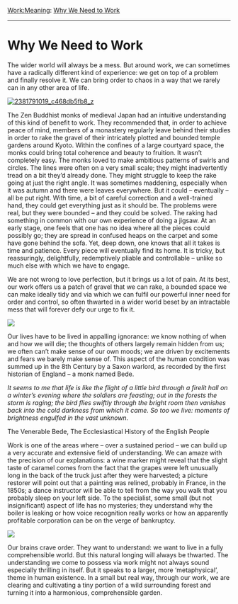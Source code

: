 [Work:](https://www.theschooloflife.com/thebookoflife/category/work/)[Meaning](https://www.theschooloflife.com/thebookoflife/category/work/meaning/): [Why We Need to Work](https://www.theschooloflife.com/thebookoflife/why-we-need-to-work/)

* * *

# Why We Need to Work

The wider world will always be a mess. But around work, we can sometimes have a radically different kind of experience: we get on top of a problem and finally resolve it. We can bring order to chaos in a way that we rarely can in any other area of life.

[![2381791019_c468db5fb8_z](https://www.theschooloflife.com/thebookoflife/wp-content/uploads/2017/01/2381791019_c468db5fb8_z.jpg)](http://www.thebookoflife.org/wp-content/uploads/2017/01/2381791019_c468db5fb8_z.jpg)

The Zen Buddhist monks of medieval Japan had an intuitive understanding of this kind of benefit to work. They recommended that, in order to achieve peace of mind, members of a monastery regularly leave behind their studies in order to rake the gravel of their intricately plotted and bounded temple gardens around Kyoto. Within the confines of a large courtyard space, the monks could bring total coherence and beauty to fruition. It wasn’t completely easy. The monks loved to make ambitious patterns of swirls and circles. The lines were often on a very small scale; they might inadvertently tread on a bit they’d already done. They might struggle to keep the rake going at just the right angle. It was sometimes maddening, especially when it was autumn and there were leaves everywhere. But it could – eventually – all be put right. With time, a bit of careful correction and a well-trained hand, they could get everything just as it should be. The problems were real, but they were bounded – and they could be solved. The raking had something in common with our own experience of doing a jigsaw. At an early stage, one feels that one has no idea where all the pieces could possibly go; they are spread in confused heaps on the carpet and some have gone behind the sofa. Yet, deep down, one knows that all it takes is time and patience. Every piece will eventually find its home. It is tricky, but reassuringly, delightfully, redemptively pliable and controllable – unlike so much else with which we have to engage.

We are not wrong to love perfection, but it brings us a lot of pain. At its best, our work offers us a patch of gravel that we can rake, a bounded space we can make ideally tidy and via which we can fulfil our powerful inner need for order and control, so often thwarted in a wider world beset by an intractable mess that will forever defy our urge to fix it.

![](http://previews.123rf.com/images/peterwaters/peterwaters1101/peterwaters110100082/8763893-Zen-garden-raked-gravel-pattern-detail-Tofuku-ji-Temple-Zen-Garden-Kyoto-Japan--Stock-Photo.jpg)

Our lives have to be lived in appalling ignorance: we know nothing of when and how we will die; the thoughts of others largely remain hidden from us; we often can’t make sense of our own moods; we are driven by excitements and fears we barely make sense of. This aspect of the human condition was summed up in the 8th Century by a Saxon warlord, as recorded by the first historian of England – a monk named Bede.

_It seems to me that life is like the flight of a little bird through a firelit hall on a winter’s evening where the soldiers are feasting; out in the forests the storm is raging; the bird flies swiftly through the bright room then vanishes back into the cold darkness from which it came. So too we live: moments of brightness engulfed in the vast unknown._

The Venerable Bede, The Ecclesiastical History of the English People

Work is one of the areas where – over a sustained period – we can build up a very accurate and extensive field of understanding. We can amaze with the precision of our explanations: a wine marker might reveal that the slight taste of caramel comes from the fact that the grapes were left unusually long in the back of the truck just after they were harvested; a picture restorer will point out that a painting was relined, probably in France, in the 1850s; a dance instructor will be able to tell from the way you walk that you probably sleep on your left side. To the specialist, some small (but not insignificant) aspect of life has no mysteries; they understand why the boiler is leaking or how voice recognition really works or how an apparently profitable corporation can be on the verge of bankruptcy.

**![](http://footage.framepool.com/shotimg/qf/530652632-ryoanji-raking-rock-garden-rake.jpg)**

Our brains crave order. They want to understand: we want to live in a fully comprehensible world. But this natural longing will always be thwarted. The understanding we come to possess via work might not always sound especially thrilling in itself. But it speaks to a larger, more ‘metaphysical’, theme in human existence. In a small but real way, through our work, we are clearing and cultivating a tiny portion of a wild surrounding forest and turning it into a harmonious, comprehensible garden.
